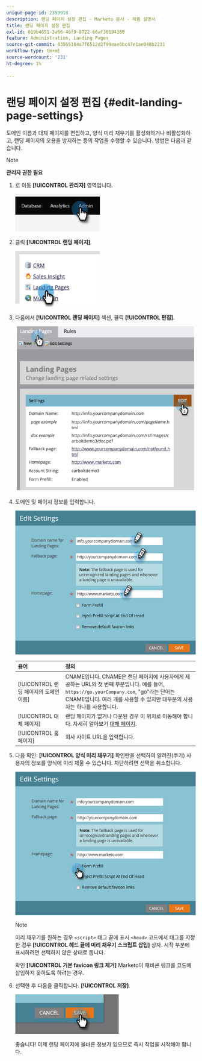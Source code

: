```yaml
---
unique-page-id: 2359918
description: 랜딩 페이지 설정 편집 - Marketo 문서 - 제품 설명서
title: 랜딩 페이지 설정 편집
exl-id: 019b4651-3a66-46f9-8722-66af30194380
feature: Administration, Landing Pages
source-git-commit: 43565104a7f6512d2f99eae6bc47e1ae048b2231
workflow-type: tm+mt
source-wordcount: '231'
ht-degree: 1%

---
```


# 랜딩 페이지 설정 편집 {#edit-landing-page-settings}

도메인 이름과 대체 페이지를 편집하고, 양식 미리 채우기를 활성화하거나 비활성화하고, 랜딩 페이지의 오용을 방지하는 등의 작업을 수행할 수 있습니다. 방법은 다음과 같습니다.

>[!NOTE]
>
>**관리자 권한 필요**

1. 로 이동 **[!UICONTROL 관리자]** 영역입니다.

   ![](assets/edit-landing-page-settings-1.png)

1. 클릭 **[!UICONTROL 랜딩 페이지]**.

   ![](assets/edit-landing-page-settings-2.png)

1. 다음에서 **[!UICONTROL 랜딩 페이지]** 섹션, 클릭 **[!UICONTROL 편집]**.

   ![](assets/edit-landing-page-settings-3.png)

1. 도메인 및 페이지 정보를 입력합니다.

   ![](assets/edit-landing-page-settings-4.png)

   | 용어 | 정의 |
   |---|---|
   | [!UICONTROL 랜딩 페이지의 도메인 이름] | CNAME입니다. CNAME은 랜딩 페이지에 사용자에게 제공하는 URL의 첫 번째 부분입니다. 예를 들어, `https://go.yourCompany.com`, &quot;go&quot;라는 단어는 CNAME입니다. 여러 개를 사용할 수 있지만 대부분의 사용자는 하나를 사용합니다. |
   | [!UICONTROL 대체 페이지] | 랜딩 페이지가 없거나 다운된 경우 이 위치로 이동해야 합니다. 자세히 알아보기 [대체 페이지](/help/marketo/product-docs/administration/settings/set-a-fallback-page.md). |
   | [!UICONTROL 홈페이지] | 회사 사이트 URL을 입력합니다. |

1. 다음 확인: **[!UICONTROL 양식 미리 채우기]** 확인란을 선택하여 알려진(쿠키) 사용자의 정보를 양식에 미리 채울 수 있습니다. 차단하려면 선택을 취소합니다.

   ![](assets/edit-landing-page-settings-5.png)

   >[!NOTE]
   >
   >미리 채우기를 원하는 경우 `<script>` 태그 끝에 표시 `<head>` 코드에서 태그를 지정한 경우 **[!UICONTROL 헤드 끝에 미리 채우기 스크립트 삽입]** 상자. 시작 부분에 표시하려면 선택하지 않은 상태로 둡니다.
   >
   >확인 **[!UICONTROL 기본 favicon 링크 제거]** Marketo이 패비콘 링크를 코드에 삽입하지 못하도록 하려는 경우.

1. 선택한 후 다음을 클릭합니다. **[!UICONTROL 저장]**.

   ![](assets/edit-landing-page-settings-6.png)

   좋습니다! 이제 랜딩 페이지에 올바른 정보가 있으므로 즉시 작업을 시작해야 합니다.

